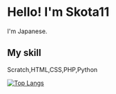 # Hello! I'm Skota11
I'm Japanese.
## My skill
Scratch,HTML,CSS,PHP,Python

[![Top Langs](https://github-readme-stats.vercel.app/api/top-langs/?username=mo-ri-regen&theme=vue-dark&show_icons=true&layout=compact)](https://github.com/mo-ri-regen/github-readme-stats)
